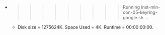 * >>>>>>>>> Running inst-min-con-05-keyring-google.sh ...
  * Disk size = 1275624K. Space Used = 4K. Runtime = 00:00:00:00.
